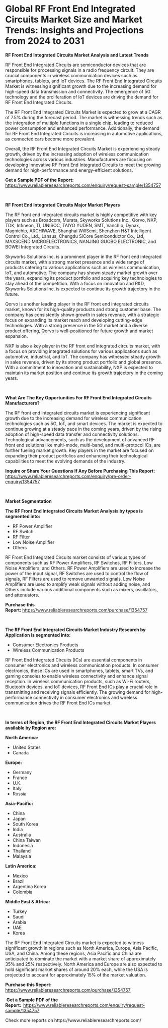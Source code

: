 <p><h1>Global RF Front End Integrated Circuits Market Size and Market Trends: Insights and Projections from 2024 to 2031</h1></p><p><strong>RF Front End Integrated Circuits Market Analysis and Latest Trends</strong></p>
<p><p>RF Front End Integrated Circuits are semiconductor devices that are responsible for processing signals in a radio frequency circuit. They are crucial components in wireless communication devices such as smartphones, tablets, and IoT devices. The RF Front End Integrated Circuits Market is witnessing significant growth due to the increasing demand for high-speed data transmission and connectivity. The emergence of 5G technology and the proliferation of IoT devices are driving the demand for RF Front End Integrated Circuits.</p><p>The RF Front End Integrated Circuits Market is expected to grow at a CAGR of 7.5% during the forecast period. The market is witnessing trends such as the integration of multiple functions in a single chip, leading to reduced power consumption and enhanced performance. Additionally, the demand for RF Front End Integrated Circuits is increasing in automotive applications, as connected cars become more prevalent.</p><p>Overall, the RF Front End Integrated Circuits Market is experiencing steady growth, driven by the increasing adoption of wireless communication technologies across various industries. Manufacturers are focusing on developing innovative RF Front End Integrated Circuits to meet the growing demand for high-performance and energy-efficient solutions.</p></p>
<p><strong>Get a Sample PDF of the Report:&nbsp;</strong> <a href="https://www.reliableresearchreports.com/enquiry/request-sample/1354757">https://www.reliableresearchreports.com/enquiry/request-sample/1354757</a></p>
<p>&nbsp;</p>
<p><strong>RF Front End Integrated Circuits Major Market Players</strong></p>
<p><p>The RF front end integrated circuits market is highly competitive with key players such as Broadcom, Murata, Skyworks Solutions Inc., Qorvo, NXP, TDK, Infineon, TI, UNISOC, TAIYO YUDEN, SMT, Vanchip, Dynax, Magnichip, ARCHIWAVE, Shanghai WillSemi, Shenzhen H&T Intelligent Control Co., Ltd., Lansus, Chengdu SiCore Semiconductor Co., Ltd, MAXSCEND MICROELECTRONICS, NANJING GUOBO ELECTRONIC, and BOWEI Integrated Circuits.</p><p>Skyworks Solutions Inc. is a prominent player in the RF front end integrated circuits market, with a strong market presence and a wide range of products catering to various applications such as wireless communication, IoT, and automotive. The company has shown steady market growth over the years, expanding its product portfolio and acquiring key technologies to stay ahead of the competition. With a focus on innovation and R&D, Skyworks Solutions Inc. is expected to continue its growth trajectory in the future.</p><p>Qorvo is another leading player in the RF front end integrated circuits market, known for its high-quality products and strong customer base. The company has consistently shown growth in sales revenue, with a strategic focus on expanding its market reach and developing cutting-edge technologies. With a strong presence in the 5G market and a diverse product offering, Qorvo is well-positioned for future growth and market expansion.</p><p>NXP is also a key player in the RF front end integrated circuits market, with a focus on providing integrated solutions for various applications such as automotive, industrial, and IoT. The company has witnessed steady growth in sales revenue, driven by its strong product portfolio and global presence. With a commitment to innovation and sustainability, NXP is expected to maintain its market position and continue its growth trajectory in the coming years.</p></p>
<p>&nbsp;</p>
<p><strong>What Are The Key Opportunities For RF Front End Integrated Circuits Manufacturers?</strong></p>
<p><p>The RF front end integrated circuits market is experiencing significant growth due to the increasing demand for wireless communication technologies such as 5G, IoT, and smart devices. The market is expected to continue growing at a steady pace in the coming years, driven by the rising adoption of high-speed data transfer and connectivity solutions. Technological advancements, such as the development of advanced RF front end solutions like multi-mode, multi-band, and multi-protocol ICs, are further fueling market growth. Key players in the market are focused on expanding their product portfolios and enhancing their technological capabilities to meet the evolving demands of the industry.</p></p>
<p><strong>Inquire or Share Your Questions If Any Before Purchasing This Report:</strong> <a href="https://www.reliableresearchreports.com/enquiry/pre-order-enquiry/1354757">https://www.reliableresearchreports.com/enquiry/pre-order-enquiry/1354757</a></p>
<p>&nbsp;</p>
<p><strong>Market Segmentation</strong></p>
<p><strong>The RF Front End Integrated Circuits Market Analysis by types is segmented into:</strong></p>
<p><ul><li>RF Power Amplifier</li><li>RF Switch</li><li>RF Filter</li><li>Low Noise Amplifier</li><li>Others</li></ul></p>
<p><p>RF Front End Integrated Circuits market consists of various types of components such as RF Power Amplifiers, RF Switches, RF Filters, Low Noise Amplifiers, and Others. RF Power Amplifiers are used to increase the power of the input signal, RF Switches are used to control the flow of signals, RF Filters are used to remove unwanted signals, Low Noise Amplifiers are used to amplify weak signals without adding noise, and Others include various additional components such as mixers, oscillators, and attenuators.</p></p>
<p><strong>Purchase this Report:&nbsp;</strong><a href="https://www.reliableresearchreports.com/purchase/1354757">https://www.reliableresearchreports.com/purchase/1354757</a></p>
<p>&nbsp;</p>
<p><strong>The RF Front End Integrated Circuits Market Industry Research by Application is segmented into:</strong></p>
<p><ul><li>Consumer Electronics Products</li><li>Wireless Communication Products</li></ul></p>
<p><p>RF Front End Integrated Circuits (ICs) are essential components in consumer electronics and wireless communication products. In consumer electronics, these ICs are used in smartphones, tablets, smart TVs, and gaming consoles to enable wireless connectivity and enhance signal reception. In wireless communication products, such as Wi-Fi routers, Bluetooth devices, and IoT devices, RF Front End ICs play a crucial role in transmitting and receiving signals efficiently. The growing demand for high-performance connectivity in consumer electronics and wireless communication drives the RF Front End ICs market.</p></p>
<p>&nbsp;</p>
<p><strong>In terms of Region, the RF Front End Integrated Circuits Market Players available by Region are:</strong></p>
<p>
    <p> <strong> North America: </strong>
        <ul>
            <li>United States</li>
            <li>Canada</li>
        </ul>
        </p> 
    <p> <strong> Europe: </strong>
        <ul>
            <li>Germany</li>
            <li>France</li>
            <li>U.K.</li>
            <li>Italy</li>
            <li>Russia</li>
        </ul>
        </p> 
    <p> <strong> Asia-Pacific: </strong>
        <ul>
            <li>China</li>
            <li>Japan</li>
            <li>South Korea</li>
            <li>India</li>
            <li>Australia</li>
            <li>China Taiwan</li>
            <li>Indonesia</li>
            <li>Thailand</li>
            <li>Malaysia</li>
        </ul>
        </p> 
    <p> <strong> Latin America: </strong>
        <ul>
            <li>Mexico</li>
            <li>Brazil</li>
            <li>Argentina Korea</li>
            <li>Colombia</li>
        </ul>
        </p> 
    <p> <strong> Middle East & Africa: </strong>
        <ul>
            <li>Turkey</li>
            <li>Saudi</li>
            <li>Arabia</li>
            <li>UAE</li>
            <li>Korea</li>
        </ul>
    </p>
    </p>
<p><p>The RF Front End Integrated Circuits market is expected to witness significant growth in regions such as North America, Europe, Asia Pacific, USA, and China. Among these regions, Asia Pacific and China are anticipated to dominate the market with a market share of approximately 35% and 25% respectively. North America and Europe are also expected to hold significant market shares of around 20% each, while the USA is projected to account for approximately 15% of the market valuation.</p></p>
<p><strong>Purchase this Report: </strong><a href="https://www.reliableresearchreports.com/purchase/1354757">https://www.reliableresearchreports.com/purchase/1354757</a></p>
<p>&nbsp;<strong>Get a Sample PDF of the Report:&nbsp;&nbsp;</strong><a href="https://www.reliableresearchreports.com/enquiry/request-sample/1354757">https://www.reliableresearchreports.com/enquiry/request-sample/1354757</a></p>
<p><strong></strong></p>
<p>Check more reports on https://www.reliableresearchreports.com/</p>